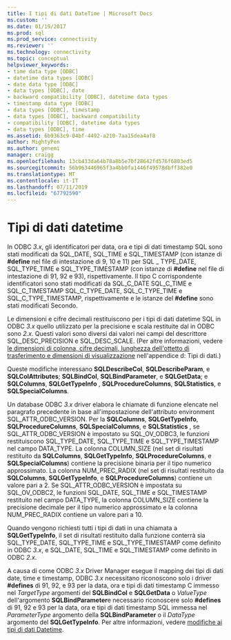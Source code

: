 ```yaml
---
title: I tipi di dati DateTime | Microsoft Docs
ms.custom: ''
ms.date: 01/19/2017
ms.prod: sql
ms.prod_service: connectivity
ms.reviewer: ''
ms.technology: connectivity
ms.topic: conceptual
helpviewer_keywords:
- time data type [ODBC]
- datetime data types [ODBC]
- date data type [ODBC]
- data types [ODBC], date
- backward compatibility [ODBC], datetime data types
- timestamp data type [ODBC]
- data types [ODBC], timestamp
- data types [ODBC], backward compatibility
- compatibility [ODBC], datetime data types
- data types [ODBC], time
ms.assetid: 6b9363c9-04bf-4492-a210-7aa15dea4af8
author: MightyPen
ms.author: genemi
manager: craigg
ms.openlocfilehash: 13cb433da64b78a8b5e70f28642fd576f6803ed5
ms.sourcegitcommit: 56b963446965f3a4bb0fa1446f49578dbff382e0
ms.translationtype: MT
ms.contentlocale: it-IT
ms.lasthandoff: 07/11/2019
ms.locfileid: "67792590"
---
```

# <a name="datetime-data-types"></a>Tipi di dati datetime
In ODBC *3.x*, gli identificatori per data, ora e tipi di dati timestamp SQL sono stati modificati da SQL_DATE, SQL_TIME e SQL_TIMESTAMP (con istanze di **#define** nel file di intestazione di 9, 10 e 11) per SQL _ TYPE_DATE, SQL_TYPE_TIME e SQL_TYPE_TIMESTAMP (con istanze di **#define** nel file di intestazione di 91, 92 e 93), rispettivamente. Il tipo C corrispondente identificatori sono stati modificati da SQL_C_DATE SQL_C_TIME e SQL_C_TIMESTAMP SQL_C_TYPE_DATE, SQL_C_TYPE_TIME e SQL_C_TYPE_TIMESTAMP, rispettivamente e le istanze del **#define** sono stati modificati Secondo.  
  
 Le dimensioni e cifre decimali restituiscono per i tipi di dati datetime SQL in ODBC *3.x* quello utilizzato per la precisione e scala restituite dal in ODBC sono *2.x*. Questi valori sono diversi dai valori nei campi del descrittore SQL_DESC_PRECISION e SQL_DESC_SCALE. (Per altre informazioni, vedere [le dimensioni di colonna, cifre decimali, lunghezza dell'ottetto di trasferimento e dimensioni di visualizzazione](../../../odbc/reference/appendixes/column-size-decimal-digits-transfer-octet-length-and-display-size.md) nell'appendice d: Tipi di dati.)  
  
 Queste modifiche interessano **SQLDescribeCol**, **SQLDescribeParam**, e **SQLColAttributes**; **SQLBindCol**, **SQLBindParameter**, e **SQLGetData**; e **SQLColumns**, **SQLGetTypeInfo** , **SQLProcedureColumns**, **SQLStatistics**, e **SQLSpecialColumns**.  
  
 Un database ODBC *3.x* driver elabora le chiamate di funzione elencate nel paragrafo precedente in base all'impostazione dell'attributo environment SQL_ATTR_ODBC_VERSION. Per la **SQLColumns**, **SQLGetTypeInfo**, **SQLProcedureColumns**, **SQLSpecialColumns**, e **SQLStatistics** , se SQL_ATTR_ODBC_VERSION è impostato su SQL_OV_ODBC3, le funzioni restituiscono SQL_TYPE_DATE, SQL_TYPE_TIME e SQL_TYPE_TIMESTAMP nel campo DATA_TYPE. La colonna COLUMN_SIZE (nel set di risultati restituito da **SQLColumns**, **SQLGetTypeInfo**, **SQLProcedureColumns**, e **SQLSpecialColumns**) contiene la precisione binaria per il tipo numerico approssimato. La colonna NUM_PREC_RADIX (nel set di risultati restituito da **SQLColumns**, **SQLGetTypeInfo**, e **SQLProcedureColumns**) contiene un valore pari a 2. Se SQL_ATTR_ODBC_VERSION è impostata su SQL_OV_ODBC2, le funzioni SQL_DATE, SQL_TIME e SQL_TIMESTAMP restituito nel campo DATA_TYPE, la colonna COLUMN_SIZE contiene la precisione decimale per il tipo numerico approssimato e la colonna NUM_PREC_RADIX contiene un valore pari a 10.  
  
 Quando vengono richiesti tutti i tipi di dati in una chiamata a **SQLGetTypeInfo**, il set di risultati restituito dalla funzione conterrà sia SQL_TYPE_DATE, SQL_TYPE_TIME e SQL_TYPE_TIMESTAMP come definito in ODBC *3.x*, e SQL_DATE, SQL_TIME e SQL_TIMESTAMP come definito in ODBC *2.x*.  
  
 A causa di come ODBC *3.x* Driver Manager esegue il mapping dei tipi di dati date, time e timestamp, ODBC *3.x* necessitano riconoscono solo i driver **#defines** di 91, 92, e 93 per la data, ora e tipi di dati timestamp C immesso nel *TargetType* argomenti del **SQLBindCol** e **SQLGetData** o  *ValueType* dell'argomento **SQLBindParameter**e necessario riconoscere solo **#defines** di 91, 92 e 93 per la data, ora e tipi di dati timestamp SQL immessa nel *ParameterType* argomento della **SQLBindParameter** o il *DataType* argomento del **SQLGetTypeInfo**. Per altre informazioni, vedere [modifiche ai tipi di dati Datetime](../../../odbc/reference/develop-app/datetime-data-type-changes.md).
